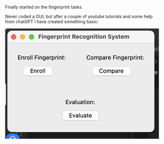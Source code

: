 Finally started on the fingerprint tasks.

Never coded a GUI, but after a couple of youtube tutorials and some help from chatGPT I have created something basic:

![Image of GUI](/images/GUI_draft1.png)
